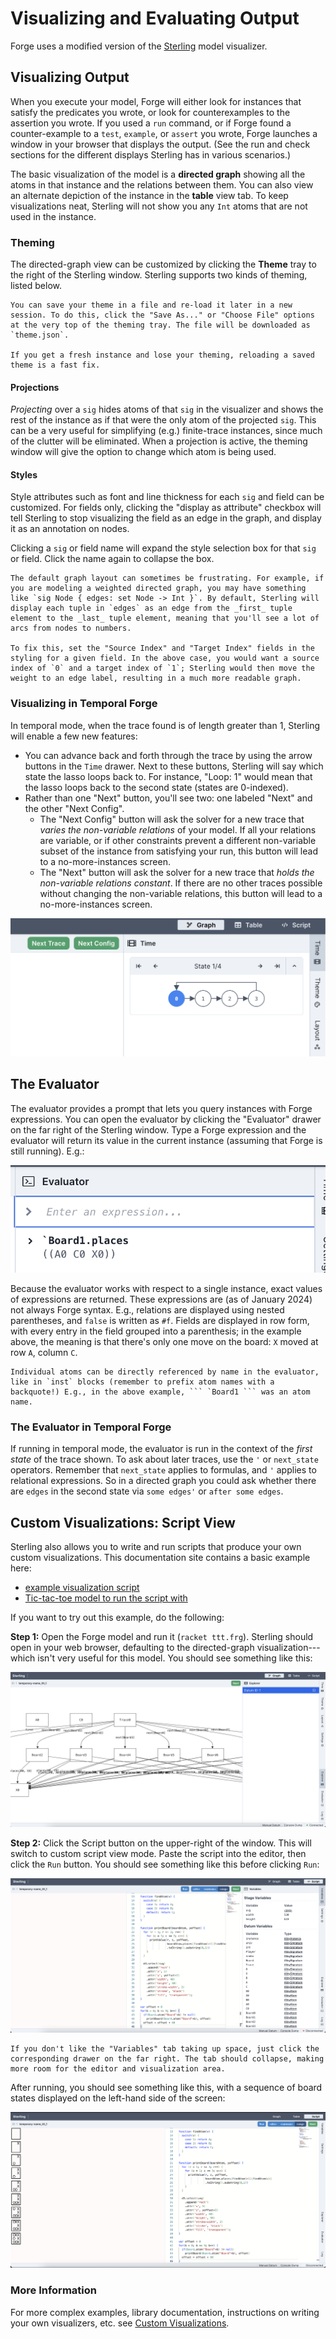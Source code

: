 # Visualizing and Evaluating Output

Forge uses a modified version of the [Sterling](https://sterling-js.github.io/) model visualizer.

## Visualizing Output

When you execute your model, Forge will either look for instances that satisfy the predicates you wrote, or look for counterexamples to the assertion you wrote. If you used a `run` command, or if Forge found a counter-example to a `test`, `example`, or `assert` you wrote, Forge launches a window in your browser that displays the output. (See the run and check sections for the different displays Sterling has in various scenarios.)

The basic visualization of the model is a **directed graph** showing all the atoms in that instance and the relations between them. You can also view an alternate depiction of the instance in the **table** view tab. To keep visualizations neat, Sterling will not show you any `Int` atoms that are not used in the instance.

### Theming 

The directed-graph view can be customized by clicking the **Theme** tray to the right of the Sterling window. Sterling supports two kinds of theming, listed below. 

~~~admonish tip title="Saving a theme" 
You can save your theme in a file and re-load it later in a new session. To do this, click the "Save As..." or "Choose File" options at the very top of the theming tray. The file will be downloaded as `theme.json`. 

If you get a fresh instance and lose your theming, reloading a saved theme is a fast fix.
~~~

#### Projections

_Projecting_ over a `sig` hides atoms of that `sig` in the visualizer and shows the rest of the instance as if that were the only atom of the projected `sig`. This can be a very useful for simplifying (e.g.) finite-trace instances, since much of the clutter will be eliminated. When a projection is active, the theming window will give the option to change which atom is being used.

#### Styles 

Style attributes such as font and line thickness for each `sig` and field can be customized. For fields only, clicking the "display as attribute" checkbox will tell Sterling to stop visualizing the field as an edge in the graph, and display it as an annotation on nodes.

Clicking a `sig` or field name will expand the style selection box for that `sig` or field. Click the name again to collapse the box.

~~~admonish tip title="Changing source and target nodes"
The default graph layout can sometimes be frustrating. For example, if you are modeling a weighted directed graph, you may have something like `sig Node { edges: set Node -> Int }`. By default, Sterling will display each tuple in `edges` as an edge from the _first_ tuple element to the _last_ tuple element, meaning that you'll see a lot of arcs from nodes to numbers. 

To fix this, set the "Source Index" and "Target Index" fields in the styling for a given field. In the above case, you would want a source index of `0` and a target index of `1`; Sterling would then move the weight to an edge label, resulting in a much more readable graph.
~~~

### Visualizing in Temporal Forge

In temporal mode, when the trace found is of length greater than 1, Sterling will enable a few new features:

- You can advance back and forth through the trace by using the arrow buttons in the `Time` drawer. Next to these buttons, Sterling will say which state the lasso loops back to. For instance, "Loop: 1" would mean that the lasso loops back to the second state (states are 0-indexed).
- Rather than one "Next" button, you'll see two: one labeled "Next" and the other "Next Config".
  - The "Next Config" button will ask the solver for a new trace that _varies the non-variable relations_ of your model. If all your relations are variable, or if other constraints prevent a different non-variable subset of the instance from satisfying your run, this button will lead to a no-more-instances screen.
  - The "Next" button will ask the solver for a new trace that _holds the non-variable relations constant_. If there are no other traces possible without changing the non-variable relations, this button will lead to a no-more-instances screen.

![The trace viewer shows a cycle of 4 states, with the final state looping back to the first. A header says "State 1 of 4" between a forward and backward button.](../images/temporal-minimap.png "The trace viewer for temporal Forge")


## The Evaluator

The evaluator provides a prompt that lets you query instances with Forge expressions. You can open the evaluator by clicking the "Evaluator" drawer on the far right of the Sterling window. Type a Forge expression and the evaluator will return its value in the current instance (assuming that Forge is still running). E.g.:

![Evaluating an expression: the evaluator is open, and the user has just evaluated the expression `\`Board1.places`. The result, `((A0 C0 X0))`, appears beneath the input box.](../images/eval-ttt-places.png "Evaluating an Expression")


Because the evaluator works with respect to a single instance, exact values of expressions are returned. These expressions are (as of January 2024) not always Forge syntax. E.g., relations are displayed using nested parentheses, and `false` is written as `#f`. Fields are displayed in row form, with every entry in the field grouped into a parenthesis; in the example above, the meaning is that there's only one move on the board: `X` moved at row `A`, column `C`.

~~~admonish hint title="Atoms can be referenced"
Individual atoms can be directly referenced by name in the evaluator, like in `inst` blocks (remember to prefix atom names with a backquote!) E.g., in the above example, ``` `Board1 ``` was an atom name.
~~~

  

<!-- The evaluator can also be given commands like `--version` (`-v`) to show the version of Forge being used or `--help` (`-h`) to show the file being run. -->

### The Evaluator in Temporal Forge

If running in temporal mode, the evaluator is run in the context of the _first state_ of the trace shown. To ask about later traces, use the `'` or `next_state` operators. Remember that `next_state` applies to formulas, and `'` applies to relational expressions. So in a directed graph you could ask whether there are `edges` in the second state via `some edges'` or `after some edges`.


## Custom Visualizations: Script View

Sterling also allows you to write and run scripts that produce your own custom visualizations. This documentation site contains a basic example here:
- [example visualization script](../example-models/vis/ttt.js)
- [Tic-tac-toe model to run the script with](../example-models/ttt.frg)

If you want to try out this example, do the following:

**Step 1:** Open the Forge model and run it (`racket ttt.frg`). Sterling should open in your web browser, defaulting to the directed-graph visualization---which isn't very useful for this model. You should see something like this: 

![Default visualization for tic-tac-toe, comprising boxes and lines](../images/ttt-viz-1.png "Default Visualizer")

**Step 2:** Click the Script button on the upper-right of the window. This will switch to custom script view mode. Paste the script into the editor, then click the `Run` button. You should see something like this before clicking `Run`:


![Custom visualizer before running. There is an editor in the middle of the window where the script has been pasted, and a button marked "run" above it.](../images/ttt-viz-2.png "Custom Visualizer")

~~~admonish hint title="Drawers"
If you don't like the "Variables" tab taking up space, just click the corresponding drawer on the far right. The tab should collapse, making more room for the editor and visualization area.
~~~

After running, you should see something like this, with a sequence of board states displayed on the left-hand side of the screen:

![Custom visualizer after running. To the left, there is a sequence of boxes, each showing a board state of tic-tac-toe.](../images/ttt-viz-3.png "Custom Visualizer (Run)")

### More Information

For more complex examples, library documentation, instructions on writing your own visualizers, etc. see [Custom Visualizations](../sterling/custom-basics.md).
